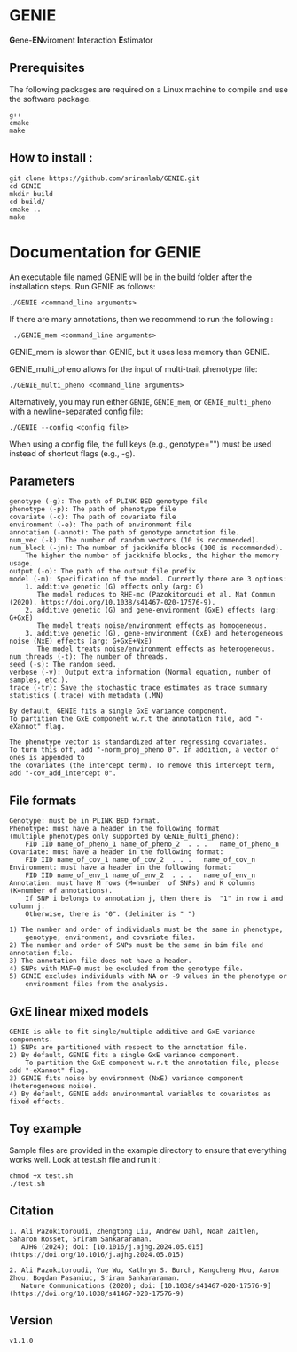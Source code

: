 # GENIE
**G**ene-**EN**viroment **I**nteraction **E**stimator

## Prerequisites
The following packages are required on a Linux machine to compile and use the software package.
```
g++
cmake
make
```

## How to install :

```
git clone https://github.com/sriramlab/GENIE.git
cd GENIE
mkdir build
cd build/
cmake ..
make
```

# Documentation for GENIE
An executable file named GENIE will be in the build folder after the installation steps. Run GENIE as follows:
 ```
 ./GENIE <command_line arguments>
```
If there are many annotations, then we recommend to run the following : 
```
 ./GENIE_mem <command_line arguments>
```
GENIE_mem is slower than GENIE, but it uses less memory than GENIE.

GENIE_multi_pheno allows for the input of multi-trait phenotype file:
```
./GENIE_multi_pheno <command_line arguments>
```

Alternatively, you may run either ```GENIE```, ```GENIE_mem```, or ```GENIE_multi_pheno``` with a newline-separated config file:
```
./GENIE --config <config file>
```
When using a config file, the full keys (e.g., genotype="") must be used instead of shortcut flags (e.g., -g).

## Parameters

```
genotype (-g): The path of PLINK BED genotype file
phenotype (-p): The path of phenotype file
covariate (-c): The path of covariate file
environment (-e): The path of environment file
annotation (-annot): The path of genotype annotation file.
num_vec (-k): The number of random vectors (10 is recommended). 
num_block (-jn): The number of jackknife blocks (100 is recommended). 
    The higher the number of jackknife blocks, the higher the memory usage.
output (-o): The path of the output file prefix
model (-m): Specification of the model. Currently there are 3 options:
    1. additive genetic (G) effects only (arg: G)
       The model reduces to RHE-mc (Pazokitoroudi et al. Nat Commun (2020). https://doi.org/10.1038/s41467-020-17576-9).
    2. additive genetic (G) and gene-environment (GxE) effects (arg: G+GxE)
       The model treats noise/environment effects as homogeneous.
    3. additive genetic (G), gene-environment (GxE) and heterogeneous noise (NxE) effects (arg: G+GxE+NxE)
       The model treats noise/environment effects as heterogeneous.
num_threads (-t): The number of threads.
seed (-s): The random seed.
verbose (-v): Output extra information (Normal equation, number of samples, etc.).
trace (-tr): Save the stochastic trace estimates as trace summary statistics (.trace) with metadata (.MN)

By default, GENIE fits a single GxE variance component.
To partition the GxE component w.r.t the annotation file, add "-eXannot" flag.

The phenotype vector is standardized after regressing covariates.
To turn this off, add "-norm_proj_pheno 0". In addition, a vector of ones is appended to
the covariates (the intercept term). To remove this intercept term, add "-cov_add_intercept 0".

```
## File formats
```
Genotype: must be in PLINK BED format.
Phenotype: must have a header in the following format 
(multiple phenotypes only supported by GENIE_multi_pheno): 
    FID IID name_of_pheno_1 name_of_pheno_2  . . .   name_of_pheno_n
Covariate: must have a header in the following format: 
    FID IID name_of_cov_1 name_of_cov_2  . . .   name_of_cov_n
Environment: must have a header in the following format: 
    FID IID name_of_env_1 name_of_env_2  . . .   name_of_env_n
Annotation: must have M rows (M=number  of SNPs) and K columns (K=number of annotations).
    If SNP i belongs to annotation j, then there is  "1" in row i and column j.
    Otherwise, there is "0". (delimiter is " ")

1) The number and order of individuals must be the same in phenotype, 
    genotype, environment, and covariate files.
2) The number and order of SNPs must be the same in bim file and annotation file.
3) The annotation file does not have a header. 
4) SNPs with MAF=0 must be excluded from the genotype file.
5) GENIE excludes individuals with NA or -9 values in the phenotype or 
    environment files from the analysis.
```

## GxE linear mixed models
```
GENIE is able to fit single/multiple additive and GxE variance components. 
1) SNPs are partitioned with respect to the annotation file.
2) By default, GENIE fits a single GxE variance component. 
    To partition the GxE component w.r.t the annotation file, please add "-eXannot" flag.
3) GENIE fits noise by environment (NxE) variance component (heterogeneous noise).
4) By default, GENIE adds environmental variables to covariates as fixed effects.
```

## Toy example 
Sample files are provided in the example directory to ensure that everything works well. 
Look at test.sh file and run it  :
```
chmod +x test.sh
./test.sh
```

## Citation
```
1. Ali Pazokitoroudi, Zhengtong Liu, Andrew Dahl, Noah Zaitlen, Saharon Rosset, Sriram Sankararaman.
   AJHG (2024); doi: [10.1016/j.ajhg.2024.05.015](https://doi.org/10.1016/j.ajhg.2024.05.015)

2. Ali Pazokitoroudi, Yue Wu, Kathryn S. Burch, Kangcheng Hou, Aaron Zhou, Bogdan Pasaniuc, Sriram Sankararaman.
   Nature Communications (2020); doi: [10.1038/s41467-020-17576-9](https://doi.org/10.1038/s41467-020-17576-9)
```

## Version
```
v1.1.0
```
